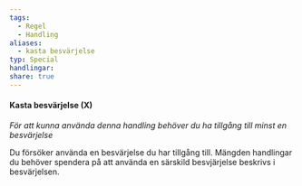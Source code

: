 ```yaml
---
tags:
  - Regel
  - Handling
aliases:
  - kasta besvärjelse
typ: Special
handlingar: 
share: true
---
```

#### Kasta besvärjelse (X)
*För att kunna använda denna handling behöver du ha tillgång till minst en besvärjelse*

Du försöker använda en besvärjelse du har tillgång till. Mängden handlingar du behöver spendera på att använda en särskild besvjärjelse beskrivs i besvärjelsen.





